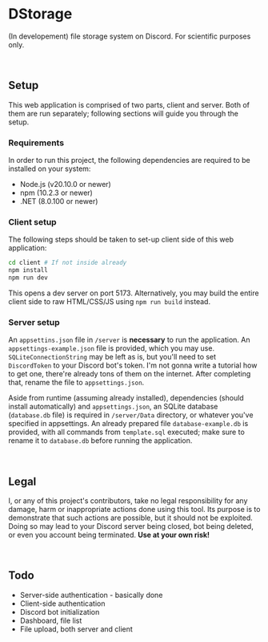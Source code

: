 # DStorage
(In developement) file storage system on Discord. For scientific purposes only.

<br>

## Setup

This web application is comprised of two parts, client and server. Both of them are run separately; following sections will guide you through the setup.

### Requirements

In order to run this project, the following dependencies are required to be installed on your system:
- Node.js (v20.10.0 or newer)
- npm (10.2.3 or newer)
- .NET (8.0.100 or newer)

### Client setup

The following steps should be taken to set-up client side of this web application:

```bash
cd client # If not inside already
npm install
npm run dev 
```

This opens a dev server on port 5173. Alternatively, you may build the entire client side to raw HTML/CSS/JS using `npm run build` instead.

### Server setup

An `appsettins.json` file in `/server` is **necessary** to run the application. An `appsettings-example.json` file is provided, which you may use. `SQLiteConnectionString` may be left as is, but you'll need to set `DiscordToken` to your Discord bot's token. I'm not gonna write a tutorial how to get one, there're already tons of them on the internet. After completing that, rename the file to `appsettings.json`.

Aside from runtime (assuming already installed), dependencies (should install automatically) and `appsettings.json`, an SQLite database (`database.db` file) is required in `/server/Data` directory, or whatever you've specified in appsettings. An already prepared file `database-example.db` is provided, with all commands from `template.sql` executed; make sure to rename it to `database.db` before running the application. 

<!-- Server dependencies -->

<br>

## Legal

I, or any of this project's contributors, take no legal responsibility for any damage, harm or inappropriate actions done using this tool. Its purpose is to demonstrate that such actions are possible, but it should not be exploited. Doing so may lead to your Discord server being closed, bot being deleted, or even you account being terminated. **Use at your own risk!**  

<br>

## Todo
- Server-side authentication - basically done
- Client-side authentication
- Discord bot initialization
- Dashboard, file list
- File upload, both server and client